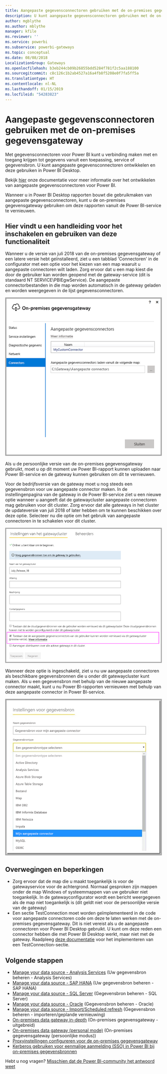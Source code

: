 ```yaml
---
title: Aangepaste gegevensconnectoren gebruiken met de on-premises gegevensgateway
description: U kunt aangepaste gegevensconnectoren gebruiken met de on-premises gegevensgateway.
author: mgblythe
ms.author: mblythe
manager: kfile
ms.reviewer: ''
ms.service: powerbi
ms.subservice: powerbi-gateways
ms.topic: conceptual
ms.date: 08/08/2018
LocalizationGroup: Gateways
ms.openlocfilehash: b3eb244cb09b26855bdd5284f781f2c5aa188100
ms.sourcegitcommit: c8c126c1b2ab4527a16a4fb8f5208e0f7fa5ff5a
ms.translationtype: HT
ms.contentlocale: nl-NL
ms.lasthandoff: 01/15/2019
ms.locfileid: "54283823"
---
```

# <a name="use-custom-data-connectors-with-the-on-premises-data-gateway"></a>Aangepaste gegevensconnectoren gebruiken met de on-premises gegevensgateway

Met gegevensconnectoren voor Power BI kunt u verbinding maken met en toegang krijgen tot gegevens vanuit een toepassing, service of gegevensbron. U kunt aangepaste gegevensconnectoren ontwikkelen en deze gebruiken in Power BI Desktop.

Bekijk [hier](http://aka.ms/dataconnectors) onze documentatie voor meer informatie over het ontwikkelen van aangepaste gegevensconnectoren voor Power BI.

Wanneer u in Power BI Desktop rapporten bouwt die gebruikmaken van aangepaste gegevensconnectoren, kunt u de on-premises gegevensgateway gebruiken om deze rapporten vanuit de Power BI-service te vernieuwen.

## <a name="here-is-a-guide-on-how-to-enable-and-use-this-capability"></a>Hier vindt u een handleiding voor het inschakelen en gebruiken van deze functionaliteit

Wanneer u de versie van juli 2018 van de on-premises gegevensgateway of een latere versie hebt geïnstalleerd, ziet u een tabblad 'Connectoren' in de configurator met een optie voor het kiezen van een map waaruit u aangepaste connectoren wilt laden. Zorg ervoor dat u een map kiest die door de gebruiker kan worden geopend met de gateway-service (dit is standaard NT SERVICE\PBIEgwService). De aangepaste connectorbestanden in die map worden automatisch in de gateway geladen en worden weergegeven in de lijst gegevensconnectoren.

![Aangepaste connector 1](media/service-gateway-custom-connectors/gateway-onprem-customconnector1.png)

Als u de persoonlijke versie van de on-premises gegevensgateway gebruikt, moet u op dit moment uw Power BI-rapport kunnen uploaden naar Power BI-service en de gateway kunnen gebruiken om dit te vernieuwen.

Voor de bedrijfsversie van de gateway moet u nog steeds een gegevensbron voor uw aangepaste connector maken. In de instellingenpagina van de gateway in de Power BI-service ziet u een nieuwe optie wanneer u aangeeft dat de gatewaycluster aangepaste connectoren mag gebruiken voor dit cluster. Zorg ervoor dat alle gateways in het cluster de updateversie van juli 2018 of later hebben om te kunnen beschikken over deze optie. Selecteer nu die optie om het gebruik van aangepaste connectoren in te schakelen voor dit cluster.

![Aangepaste connector 2](media/service-gateway-custom-connectors/gateway-onprem-customconnector2.png)

Wanneer deze optie is ingeschakeld, ziet u nu uw aangepaste connectoren als beschikbare gegevensbronnen die u onder dit gatewaycluster kunt maken. Als u een gegevensbron met behulp van de nieuwe aangepaste connector maakt, kunt u nu Power BI-rapporten vernieuwen met behulp van deze aangepaste connector in Power BI-service.

![Aangepaste connector 3](media/service-gateway-custom-connectors/gateway-onprem-customconnector3.png)

## <a name="considerations-and-limitations"></a>Overwegingen en beperkingen

* Zorg ervoor dat de map die u maakt toegankelijk is voor de gatewayservice voor de achtergrond. Normaal gesproken zijn mappen onder de map Windows of systeemmappen van uw gebruiker niet toegankelijk. In de gatewayconfigurator wordt een bericht weergegeven als de map niet toegankelijk is (dit geldt niet voor de persoonlijke versie van de gateway)
* Een sectie TestConnection moet worden geïmplementeerd in de code voor aangepaste connectoren code om deze te laten werken met de on-premises gegevensgateway. Dit is niet vereist als u de aangepaste connectoren voor Power BI Desktop gebruikt. U kunt om deze reden een connector hebben die met Power BI Desktop werkt, maar niet met de gateway. Raadpleeg [deze documentatie](https://github.com/Microsoft/DataConnectors/blob/master/docs/m-extensions.md#implementing-testconnection-for-gateway-support) voor het implementeren van een TestConnection-sectie.

## <a name="next-steps"></a>Volgende stappen

* [Manage your data source - Analysis Services](service-gateway-enterprise-manage-ssas.md) (Uw gegevensbron beheren - Analysis Services)  
* [Manage your data source - SAP HANA](service-gateway-enterprise-manage-sap.md) (Uw gegevensbron beheren - SAP HANA)  
* [Manage your data source - SQL Server](service-gateway-enterprise-manage-sql.md) (Gegevensbron beheren - SQL Server)  
* [Manage your data source - Oracle](service-gateway-onprem-manage-oracle.md) (Gegevensbron beheren - Oracle)  
* [Manage your data source - Import/Scheduled refresh](service-gateway-enterprise-manage-scheduled-refresh.md) (Gegevensbron beheren - importeren/geplande vernieuwing)  
* [On-premises data gateway in-depth](service-gateway-onprem-indepth.md) (On-premises gegevensgateway - uitgebreid)  
* [On-premises data gateway (personal mode)](service-gateway-personal-mode.md) (On-premises gegevensgateway (persoonlijke modus))
* [Proxyinstellingen configureren voor de on-premises gegevensgateway](service-gateway-proxy.md)  
* [Kerberos gebruiken voor eenmalige aanmelding (SSO) in Power BI bij on-premises gegevensbronnen](service-gateway-sso-kerberos.md)  

Hebt u nog vragen? [Misschien dat de Power BI-community het antwoord weet](http://community.powerbi.com/)
